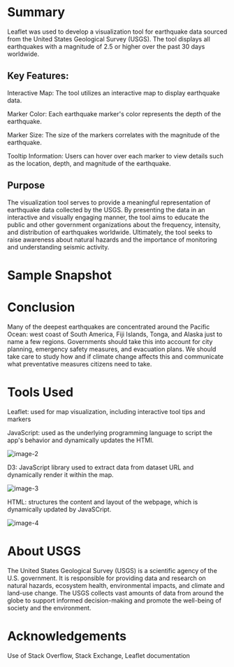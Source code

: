 # Summary

Leaflet was used to develop a visualization tool for earthquake data sourced from the United States Geological Survey (USGS). The tool displays all earthquakes with a magnitude of 2.5 or higher over the past 30 days worldwide.

## Key Features:

Interactive Map: The tool utilizes an interactive map to display earthquake data.

Marker Color: Each earthquake marker's color represents the depth of the earthquake.

Marker Size: The size of the markers correlates with the magnitude of the earthquake.

Tooltip Information: Users can hover over each marker to view details such as the location, depth, and magnitude of the earthquake.

## Purpose
The visualization tool serves to provide a meaningful representation of earthquake data collected by the USGS. By presenting the data in an interactive and visually engaging manner, the tool aims to educate the public and other government organizations about the frequency, intensity, and distribution of earthquakes worldwide. Ultimately, the tool seeks to raise awareness about natural hazards and the importance of monitoring and understanding seismic activity.

# Sample Snapshot


# Conclusion
Many of the deepest earthquakes are concentrated around the Pacific Ocean: west coast of South America, Fiji Islands, Tonga, and Alaska just to name a few regions. Governments should take this into account for city planning, emergency safety measures, and evacuation plans. We should take care to study how and if climate change affects this and communicate what preventative measures citizens need to take.

# Tools Used

Leaflet: used for map visualization, including interactive tool tips and markers


JavaScript: used as the underlying programming language to script the app's behavior and dynamically updates the HTMl.  

![image-2](https://github.com/belindaho2828/javascript_bellybutton/assets/155488822/8e9f221d-3672-4634-8089-7145428efc89)


D3: JavaScript library used to extract data from dataset URL and dynamically render it within the map. 

![image-3](https://github.com/belindaho2828/javascript_bellybutton/assets/155488822/fd8f6cfd-dc25-4a40-aff2-7e1d5b49f627)


HTML: structures the content and layout of the webpage, which is dynamically updated by JavaSCript.

![image-4](https://github.com/belindaho2828/javascript_bellybutton/assets/155488822/86e56209-151b-44c8-8751-0dcce8f859a3)


# About USGS
The United States Geological Survey (USGS) is a scientific agency of the U.S. government. It is responsible for providing data and research on natural hazards, ecosystem health, environmental impacts, and climate and land-use change. The USGS collects vast amounts of data from around the globe to support informed decision-making and promote the well-being of society and the environment.




# Acknowledgements
Use of Stack Overflow, Stack Exchange, Leaflet documentation